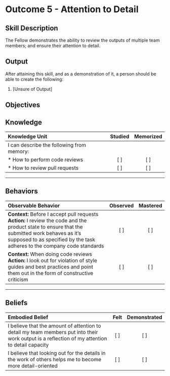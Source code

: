 # Outcome 5 - Attention to Detail

**Skill Description**
----------
The Fellow demonstrates the ability to review the outputs of multiple team members; and ensure their attention to detail.

**Output**
----------
After attaining this skill, and as a demonstration of it, a person should be able to create the following:

1. [Unsure of Output]


**Objectives**
----------
## **Knowledge**


| Knowledge Unit   |      Studied      | Memorized |
|:-------------|:------------------:|:--------:|
| I can describe the following from memory: | | |
| * How to perform code reviews | [ ] | [ ]  |
| * How to review pull requests     | [ ] | [ ]  |


----------


## **Behaviors**

| Observable Behavior   |      Observed      | Mastered |
|:-------------|:------------------:|:--------:|
| **Context:** Before I accept pull requests **Action:** I review the code and the product state to ensure that the submitted work behaves as it’s supposed to as specified by the task adheres to the company code standards | [ ] | [ ]  |
| **Context:** When doing code reviews **Action:** I look out for violation of style guides and best practices and point them out in the form of constructive criticism |   [ ]   |   [ ]  


----------


## **Beliefs**


| Embodied Belief   |      Felt      | Demonstrated |
|:-------------|:------------------:|:--------:|
| I believe that the amount of attention to detail my team members put into their work output is a reflection of my attention to detail capacity | [ ] | [ ]  |
| I believe that looking out for the details in the work of others helps me to become more detail-oriented | [ ] | [ ]  |
